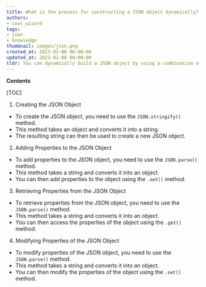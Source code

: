 ```yaml
---
title: What is the process for constructing a JSON object dynamically?
authors:
- cool_wizard
tags:
- json
- knowledge
thumbnail: images/json.png
created_at: 2023-02-08 00:00:00
updated_at: 2023-02-08 00:00:00
tldr: You can dynamically build a JSON object by using a combination of loops, conditionals, and object literals.
---
```


**Contents**

[TOC]

1. Creating the JSON Object
  - To create the JSON object, you need to use the `JSON.stringify()` method.
  - This method takes an object and converts it into a string.
  - The resulting string can then be used to create a new JSON object.

2. Adding Properties to the JSON Object
  - To add properties to the JSON object, you need to use the `JSON.parse()` method.
  - This method takes a string and converts it into an object.
  - You can then add properties to the object using the `.set()` method.

3. Retrieving Properties from the JSON Object
  - To retrieve properties from the JSON object, you need to use the `JSON.parse()` method.
  - This method takes a string and converts it into an object.
  - You can then access the properties of the object using the `.get()` method.

4. Modifying Properties of the JSON Object
  - To modify properties of the JSON object, you need to use the `JSON.parse()` method.
  - This method takes a string and converts it into an object.
  - You can then modify the properties of the object using the `.set()` method.
